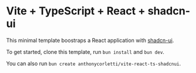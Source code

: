 # Vite + TypeScript + React + shadcn-ui

This minimal template boostraps a React application with [shadcn-ui](https://github.com/shadcn/ui).

To get started, clone this template, run `bun install` and `bun dev`.

You can also run `bun create anthonycorletti/vite-react-ts-shadcnui`.

